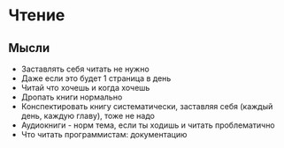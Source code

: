 # Чтение

## Мысли

- Заставлять себя читать не нужно
- Даже если это будет 1 страница в день
- Читай что хочешь и когда хочешь
- Дропать книги нормально
- Конспектировать книгу систематически, заставляя себя (каждый день, каждую главу), тоже не надо
- Аудиокниги - норм тема, если ты ходишь и читать проблематично
- Что читать программистам: документацию
